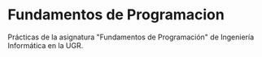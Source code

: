 # Fundamentos de Programacion
Prácticas de la asignatura "Fundamentos de Programación" de Ingeniería Informática en la UGR.
